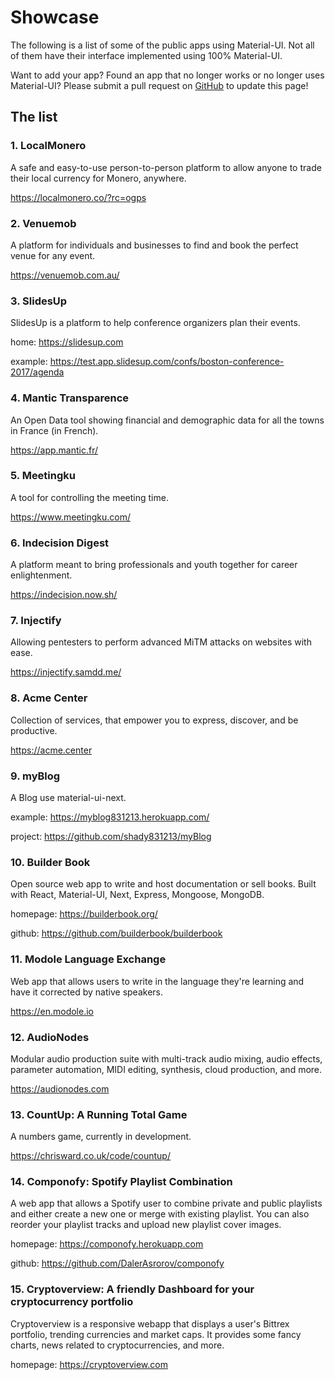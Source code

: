 # Showcase

The following is a list of some of the public apps using Material-UI. Not all of them have their interface implemented using 100% Material-UI.

Want to add your app? Found an app that no longer works or no longer uses Material-UI? Please submit a pull request on [GitHub](https://github.com/mui-org/material-ui) to update this page!

## The list

### 1. LocalMonero
  A safe and easy-to-use person-to-person platform to allow anyone to trade their local currency for Monero, anywhere.

  https://localmonero.co/?rc=ogps

### 2. Venuemob
  A platform for individuals and businesses to find and book the perfect venue for any event.

 https://venuemob.com.au/

### 3. SlidesUp
  SlidesUp is a platform to help conference organizers plan their events.

  home: https://slidesup.com

  example: https://test.app.slidesup.com/confs/boston-conference-2017/agenda

### 4. Mantic Transparence
  An Open Data tool showing financial and demographic data for all the towns in France (in French).

  https://app.mantic.fr/

### 5. Meetingku
  A tool for controlling the meeting time.

  https://www.meetingku.com/

### 6. Indecision Digest
  A platform meant to bring professionals and youth together for career enlightenment.

  https://indecision.now.sh/

### 7. Injectify
  Allowing pentesters to perform advanced MiTM attacks on websites with ease.

  https://injectify.samdd.me/

### 8. Acme Center
  Collection of services, that empower you to express, discover, and be productive.

  https://acme.center

### 9. myBlog
  A Blog use material-ui-next.

  example: https://myblog831213.herokuapp.com/

  project: https://github.com/shady831213/myBlog

### 10. Builder Book
  Open source web app to write and host documentation or sell books.
  Built with React, Material-UI, Next, Express, Mongoose, MongoDB.

  homepage: https://builderbook.org/

  github: https://github.com/builderbook/builderbook

### 11. Modole Language Exchange
  Web app that allows users to write in the language they're learning and have it corrected by native speakers.

  https://en.modole.io

### 12. AudioNodes
  Modular audio production suite with multi-track audio mixing, audio effects, parameter automation, MIDI editing, synthesis, cloud production, and more.
  
  https://audionodes.com

### 13. CountUp: A Running Total Game
  A numbers game, currently in development.
  
  https://chrisward.co.uk/code/countup/
  
### 14. Componofy: Spotify Playlist Combination
  A web app that allows a Spotify user to combine private and public playlists and either create a new one or merge with existing playlist. You can also reorder your playlist tracks and upload new playlist cover images.

  homepage: https://componofy.herokuapp.com
 
  github: https://github.com/DalerAsrorov/componofy
  
### 15. Cryptoverview: A friendly Dashboard for your cryptocurrency portfolio
  Cryptoverview is a responsive webapp that displays a user's Bittrex portfolio, trending currencies and market caps. It provides some fancy charts, news related to cryptocurrencies, and more.

  homepage: https://cryptoverview.com
